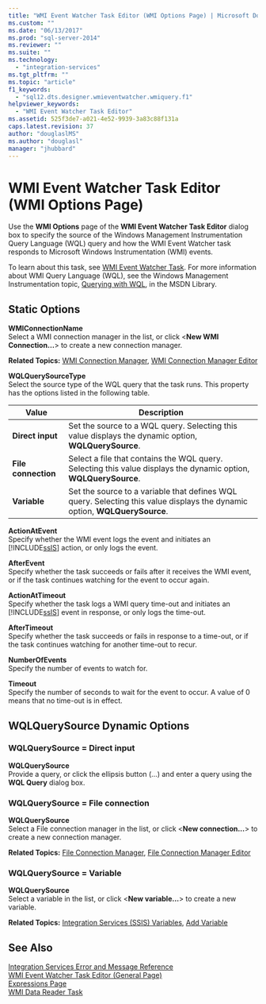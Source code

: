 ```yaml
---
title: "WMI Event Watcher Task Editor (WMI Options Page) | Microsoft Docs"
ms.custom: ""
ms.date: "06/13/2017"
ms.prod: "sql-server-2014"
ms.reviewer: ""
ms.suite: ""
ms.technology: 
  - "integration-services"
ms.tgt_pltfrm: ""
ms.topic: "article"
f1_keywords: 
  - "sql12.dts.designer.wmieventwatcher.wmiquery.f1"
helpviewer_keywords: 
  - "WMI Event Watcher Task Editor"
ms.assetid: 525f3de7-a021-4e52-9939-3a83c88f131a
caps.latest.revision: 37
author: "douglaslMS"
ms.author: "douglasl"
manager: "jhubbard"
---
```

# WMI Event Watcher Task Editor (WMI Options Page)
  Use the **WMI Options** page of the **WMI Event Watcher Task Editor** dialog box to specify the source of the Windows Management Instrumentation Query Language (WQL) query and how the WMI Event Watcher task responds to Microsoft Windows Instrumentation (WMI) events.  
  
 To learn about this task, see [WMI Event Watcher Task](../../2014/integration-services/wmi-event-watcher-task.md). For more information about WMI Query Language (WQL), see the Windows Management Instrumentation topic, [Querying with WQL](http://go.microsoft.com/fwlink/?LinkId=79045), in the MSDN Library.  
  
## Static Options  
 **WMIConnectionName**  
 Select a WMI connection manager in the list, or click \<**New WMI Connection…**> to create a new connection manager.  
  
 **Related Topics:** [WMI Connection Manager](../../2014/integration-services/wmi-connection-manager.md), [WMI Connection Manager Editor](../../2014/integration-services/wmi-connection-manager-editor.md)  
  
 **WQLQuerySourceType**  
 Select the source type of the WQL query that the task runs. This property has the options listed in the following table.  
  
|Value|Description|  
|-----------|-----------------|  
|**Direct input**|Set the source to a WQL query. Selecting this value displays the dynamic option, **WQLQuerySource**.|  
|**File connection**|Select a file that contains the WQL query. Selecting this value displays the dynamic option, **WQLQuerySource**.|  
|**Variable**|Set the source to a variable that defines WQL query. Selecting this value displays the dynamic option, **WQLQuerySource**.|  
  
 **ActionAtEvent**  
 Specify whether the WMI event logs the event and initiates an [!INCLUDE[ssIS](../includes/ssis-md.md)] action, or only logs the event.  
  
 **AfterEvent**  
 Specify whether the task succeeds or fails after it receives the WMI event, or if the task continues watching for the event to occur again.  
  
 **ActionAtTimeout**  
 Specify whether the task logs a WMI query time-out and initiates an [!INCLUDE[ssIS](../includes/ssis-md.md)] event in response, or only logs the time-out.  
  
 **AfterTimeout**  
 Specify whether the task succeeds or fails in response to a time-out, or if the task continues watching for another time-out to recur.  
  
 **NumberOfEvents**  
 Specify the number of events to watch for.  
  
 **Timeout**  
 Specify the number of seconds to wait for the event to occur. A value of 0 means that no time-out is in effect.  
  
## WQLQuerySource Dynamic Options  
  
### WQLQuerySource = Direct input  
 **WQLQuerySource**  
 Provide a query, or click the ellipsis button (…) and enter a query using the **WQL Query** dialog box.  
  
### WQLQuerySource = File connection  
 **WQLQuerySource**  
 Select a File connection manager in the list, or click \<**New connection...**> to create a new connection manager.  
  
 **Related Topics:** [File Connection Manager](../../2014/integration-services/file-connection-manager.md), [File Connection Manager Editor](../../2014/integration-services/file-connection-manager-editor.md)  
  
### WQLQuerySource = Variable  
 **WQLQuerySource**  
 Select a variable in the list, or click \<**New variable...**> to create a new variable.  
  
 **Related Topics:** [Integration Services &#40;SSIS&#41; Variables](../../2014/integration-services/integration-services-ssis-variables.md), [Add Variable](../../2014/integration-services/add-variable.md)  
  
## See Also  
 [Integration Services Error and Message Reference](../../2014/integration-services/integration-services-error-and-message-reference.md)   
 [WMI Event Watcher Task Editor &#40;General Page&#41;](../../2014/integration-services/wmi-event-watcher-task-editor-general-page.md)   
 [Expressions Page](../../2014/integration-services/expressions-page.md)   
 [WMI Data Reader Task](../../2014/integration-services/wmi-data-reader-task.md)  
  
  